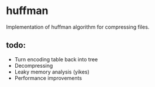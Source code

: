 # huffman

Implementation of huffman algorithm for compressing files.

## todo:
- Turn encoding table back into tree
- Decompressing
- Leaky memory analysis (yikes)
- Performance improvements